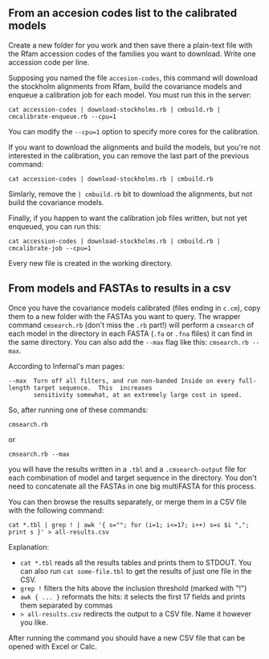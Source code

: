 ## From an accesion codes list to the calibrated models

Create a new folder for you work and then save there a plain-text file with
the Rfam accession codes of the families you want to download.
Write one accession code per line. 

Supposing you named the file `accesion-codes`, this command will download the
stockholm alignments from Rfam, build the covariance models and enqueue a
calibration job for each model. You must run this in the server:

`cat accession-codes | download-stockholms.rb | cmbuild.rb | cmcalibrate-enqueue.rb --cpu=1`

You can modify the `--cpu=1` option to specify more cores for the calibration.

If you want to download the alignments and build the models, but you're not
interested in the calibration, you can remove the last part of the previous command:

`cat accession-codes | download-stockholms.rb | cmbuild.rb`

Simlarly, remove the `| cmbuild.rb` bit to download the alignments, but
not build the covariance models.

Finally, if you happen to want the calibration job files written, but not yet
enqueued, you can run this:

`cat accession-codes | download-stockholms.rb | cmbuild.rb | cmcalibrate-job --cpu=1`

Every new file is created in the working directory.

## From models and FASTAs to results in a csv

Once you have the covariance models calibrated (files ending in `c.cm`), copy
them to a new folder with the FASTAs you want to query. The wrapper command
`cmsearch.rb` (don't miss the `.rb` part!) will perform a `cmsearch` of each
model in the directory in each FASTA (`.fa` or `.fna` fliles) it can find in
the same directory. You can also add the `--max` flag like this: `cmsearch.rb --max`.

According to Infernal's man pages:

    --max  Turn off all filters, and run non-banded Inside on every full-length target sequence.  This  increases
           sensitivity somewhat, at an extremely large cost in speed.

So, after running one of these commands:

`cmsearch.rb`

or

`cmsearch.rb --max`

you will have the results written in a `.tbl` and a `.cmsearch-output` file
for each combination of model and target sequence in the directory. You don't
need to concatenate all the FASTAs in one big multiFASTA for this process.

You can then browse the results separately, or merge them in a CSV file with
the following command:

`cat *.tbl | grep ! | awk '{ s=""; for (i=1; i<=17; i++) s=s $i ","; print s }' > all-results.csv`

Explanation:

* `cat *.tbl` reads all the results tables and prints them to STDOUT. You can
  also run `cat some-file.tbl` to get the results of just one file in the CSV.
* `grep !` filters the hits above the inclusion threshold (marked with "!")
* `awk { ... }` reformats the hits: it selects the first 17 fields and prints them separated by commas
* `> all-results.csv` redirects the output to a CSV file. Name it however you like.

After running the command you should have a new CSV file that can be opened with Excel or Calc.
